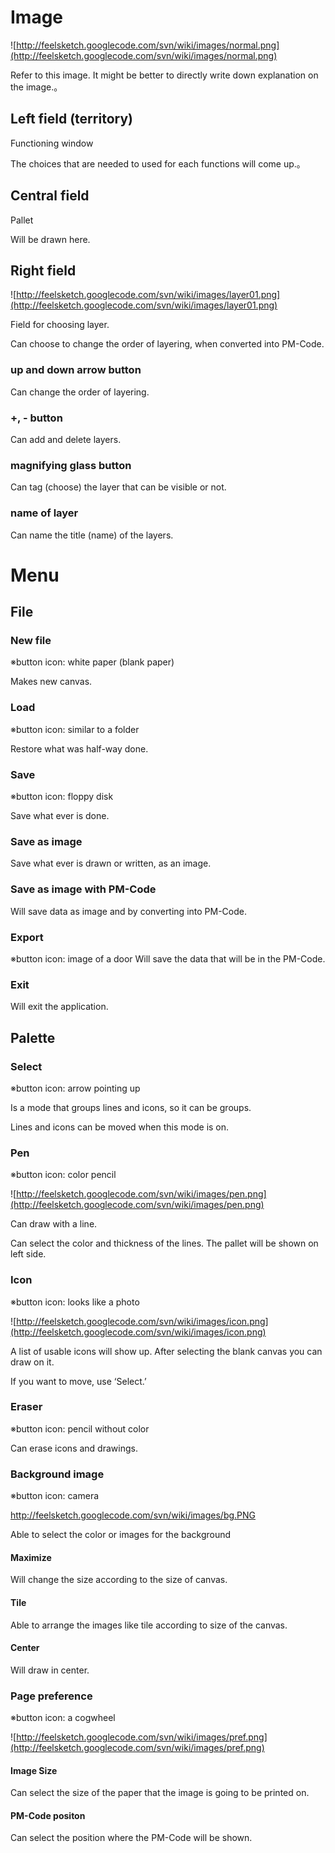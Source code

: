 # Image

![http://feelsketch.googlecode.com/svn/wiki/images/normal.png](http://feelsketch.googlecode.com/svn/wiki/images/normal.png)

Refer to this image.
It might be better to directly write down explanation on the image.。


## Left field (territory)
Functioning window

The choices that are needed to used for each functions will come up.。



## Central field
Pallet

Will be drawn here.


## Right field
![http://feelsketch.googlecode.com/svn/wiki/images/layer01.png](http://feelsketch.googlecode.com/svn/wiki/images/layer01.png)

Field for choosing layer.

Can choose to change the order of layering, when converted into PM-Code.

### up and down arrow button
Can change the order of layering.

### +, - button
Can add and delete layers.

### magnifying glass button
Can tag (choose) the layer that can be visible or not.


### name of layer
Can name the title (name) of the layers.




# Menu
## File
### New file
※button icon: white paper (blank paper)

Makes new canvas.


### Load
※button icon: similar to a folder

Restore what was half-way done.


### Save
※button icon: floppy disk

Save what ever is done.



### Save as image
Save what ever is drawn or written, as an image.



### Save as image with PM-Code
Will save data as image and by converting into PM-Code.



### Export
※button icon: image of a door
Will save the data that will be in the PM-Code.



### Exit
Will exit the application.



## Palette
### Select
※button icon: arrow pointing up

Is a mode that groups lines and icons, so it can be groups.

Lines and icons can be moved when this mode is on.




### Pen
※button icon: color pencil

![http://feelsketch.googlecode.com/svn/wiki/images/pen.png](http://feelsketch.googlecode.com/svn/wiki/images/pen.png)

Can draw with a line.

Can select the color and thickness of the lines.
The pallet will be shown on left side.



### Icon
※button icon: looks like a photo

![http://feelsketch.googlecode.com/svn/wiki/images/icon.png](http://feelsketch.googlecode.com/svn/wiki/images/icon.png)

A list of usable icons will show up.
After selecting the blank canvas you can draw on it.

If you want to move, use ‘Select.’




### Eraser
※button icon: pencil without color

Can erase icons and drawings.



### Background image
※button icon: camera

http://feelsketch.googlecode.com/svn/wiki/images/bg.PNG

Able to select the color or images for the background

#### Maximize
Will change the size according to the size of canvas.

#### Tile
Able to arrange the images like tile according to size of the canvas.

#### Center
Will draw in center.




### Page preference
※button icon: a cogwheel

![http://feelsketch.googlecode.com/svn/wiki/images/pref.png](http://feelsketch.googlecode.com/svn/wiki/images/pref.png)

#### Image Size
Can select the size of the paper that the image is going to be printed on.


#### PM-Code positon
Can select the position where the PM-Code will be shown.